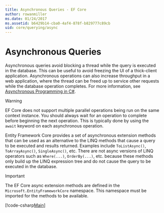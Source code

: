 ```yaml
---
title: Asynchronous Queries - EF Core
author: rowanmiller
ms.date: 01/24/2017
ms.assetid: b6429b14-cba0-4af4-878f-b829777c89cb
uid: core/querying/async
---
```


# Asynchronous Queries

Asynchronous queries avoid blocking a thread while the query is executed in the database. This can be useful to avoid freezing the UI of a thick-client application. Asynchronous operations can also increase throughput in a web application, where the thread can be freed up to service other requests while the database operation completes. For more information, see [Asynchronous Programming in C#](https://docs.microsoft.com/dotnet/csharp/async).

> [!WARNING]  
> EF Core does not support multiple parallel operations being run on the same context instance. You should always wait for an operation to complete before beginning the next operation. This is typically done by using the `await` keyword on each asynchronous operation.

Entity Framework Core provides a set of asynchronous extension methods that can be used as an alternative to the LINQ methods that cause a query to be executed and results returned. Examples include `ToListAsync()`, `ToArrayAsync()`, `SingleAsync()`, etc. There are not async versions of LINQ operators such as `Where(...)`, `OrderBy(...)`, etc. because these methods only build up the LINQ expression tree and do not cause the query to be executed in the database.

> [!IMPORTANT]  
> The EF Core async extension methods are defined in the `Microsoft.EntityFrameworkCore` namespace. This namespace must be imported for the methods to be available.

[!code-csharp[Main](../../../samples/core/Querying/Querying/Async/Sample.cs#Sample)]
